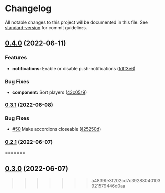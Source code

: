 # Changelog

All notable changes to this project will be documented in this file. See [standard-version](https://github.com/conventional-changelog/standard-version) for commit guidelines.

## [0.4.0](https://github.com/DulliAG/A3RLRPG-Infoapp/compare/v0.3.1...v0.4.0) (2022-06-11)


### Features

* **notifications:** Enable or disable push-notifications ([fdff3e6](https://github.com/DulliAG/A3RLRPG-Infoapp/commit/fdff3e6455bf378245c02f9db7f04a4c3bc822dd))


### Bug Fixes

* **component:** Sort players ([43c05a9](https://github.com/DulliAG/A3RLRPG-Infoapp/commit/43c05a9bdc2a722cff1879ec38546b30f9014944))

### [0.3.1](https://github.com/DulliAG/A3RLRPG-Infoapp/compare/v0.3.0...v0.3.1) (2022-06-08)


### Bug Fixes

* [#50](https://github.com/DulliAG/A3RLRPG-Infoapp/issues/50) Make accordions closeable ([825250d](https://github.com/DulliAG/A3RLRPG-Infoapp/commit/825250d6e3fe1c4f20ada6b198971c387caa15ee))

### [0.2.1](https://github.com/DulliAG/A3RLRPG-Infoapp/compare/v0.1.3...v0.2.1) (2022-06-07)
=======
## [0.3.0](https://github.com/DulliAG/A3RLRPG-Infoapp/compare/v0.1.3...v0.3.0) (2022-06-07)
>>>>>>> a4839fe3f202cd7c39288040103921579446d0aa
